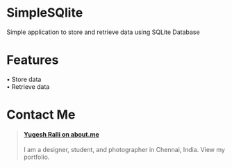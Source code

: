 # SimpleSQlite
  Simple application to store and retrieve data using SQLite Database <br>
# Features 
  • Store data <br>
  • Retrieve data <br>
# Contact Me 
  <blockquote class="embedly-card"><h4><a href="https://about.me/yugeshralli">Yugesh Ralli on about.me</a></h4><p>I am a designer, student, and photographer in Chennai, India. View my portfolio.</p></blockquote>
